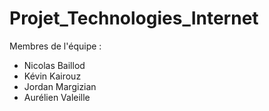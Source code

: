 # Projet_Technologies_Internet

Membres de l'équipe :
- Nicolas Baillod
- Kévin Kairouz
- Jordan Margizian
- Aurélien Valeille